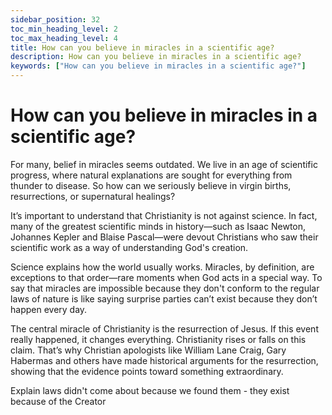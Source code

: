 ```yaml
---
sidebar_position: 32
toc_min_heading_level: 2
toc_max_heading_level: 4
title: How can you believe in miracles in a scientific age?
description: How can you believe in miracles in a scientific age?
keywords: ["How can you believe in miracles in a scientific age?"]
---
```


# How can you believe in miracles in a scientific age?
For many, belief in miracles seems outdated. We live in an age of scientific progress, where natural explanations are sought for everything from thunder to disease. So how can we seriously believe in virgin births, resurrections, or supernatural healings?

It’s important to understand that Christianity is not against science. In fact, many of the greatest scientific minds in history—such as Isaac Newton, Johannes Kepler and Blaise Pascal—were devout Christians who saw their scientific work as a way of understanding God's creation.

Science explains how the world usually works. Miracles, by definition, are exceptions to that order—rare moments when God acts in a special way. To say that miracles are impossible because they don't conform to the regular laws of nature is like saying surprise parties can’t exist because they don’t happen every day.

The central miracle of Christianity is the resurrection of Jesus. If this event really happened, it changes everything. Christianity rises or falls on this claim. That’s why Christian apologists like William Lane Craig, Gary Habermas and others have made historical arguments for the resurrection, showing that the evidence points toward something extraordinary.

Explain laws didn't come about because we found them - they exist because of the Creator



